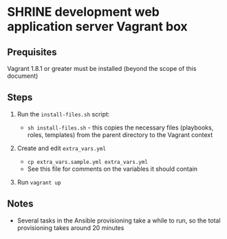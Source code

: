 # SHRINE development web application server Vagrant box

## Prequisites

Vagrant 1.8.1 or greater must be installed (beyond the scope of this document)

## Steps

1. Run the `install-files.sh` script:

    * `sh install-files.sh` - this copies the necessary files (playbooks, roles, templates) from the parent directory to the Vagrant context

2. Create and edit `extra_vars.yml`

    * `cp extra_vars.sample.yml extra_vars.yml`
    * See this file for comments on the variables it should contain

3. Run `vagrant up`

## Notes

* Several tasks in the Ansible provisioning take a while to run, so the total provisioning takes around 20 minutes
